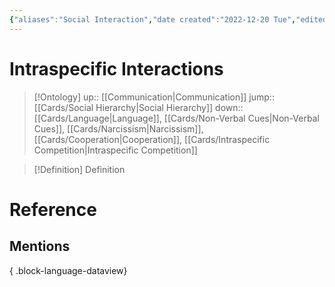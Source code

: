```yaml
---
{"aliases":"Social Interaction","date created":"2022-12-20 Tue","edited":"2023-04-06 Thu","dg-publish":true,"permalink":"/cards/intraspecific-interactions/","dgPassFrontmatter":true}
---
```


# Intraspecific Interactions

> [!Ontology]
> up:: [[Communication\|Communication]]
> jump:: [[Cards/Social Hierarchy\|Social Hierarchy]]
> down:: [[Cards/Language\|Language]], [[Cards/Non-Verbal Cues\|Non-Verbal Cues]], [[Cards/Narcissism\|Narcissism]], [[Cards/Cooperation\|Cooperation]], [[Cards/Intraspecific Competition\|Intraspecific Competition]]

> [!Definition] Definition

# Reference

## Mentions


{ .block-language-dataview}